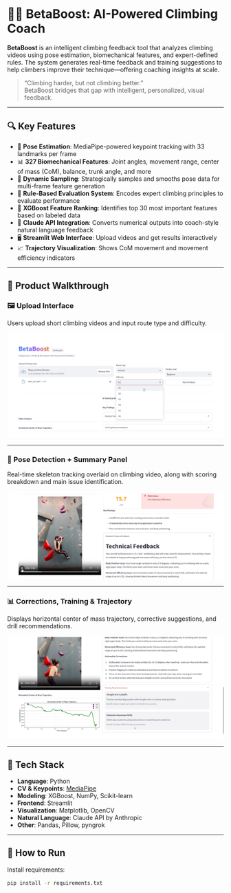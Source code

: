 # 🧗‍♀️ BetaBoost: AI-Powered Climbing Coach

**BetaBoost** is an intelligent climbing feedback tool that analyzes climbing videos using pose estimation, biomechanical features, and expert-defined rules. The system generates real-time feedback and training suggestions to help climbers improve their technique—offering coaching insights at scale.

> “Climbing harder, but not climbing better.”  
> BetaBoost bridges that gap with intelligent, personalized, visual feedback.

---

## 🔍 Key Features

- 🎯 **Pose Estimation**: MediaPipe-powered keypoint tracking with 33 landmarks per frame
- 📊 **327 Biomechanical Features**: Joint angles, movement range, center of mass (CoM), balance, trunk angle, and more
- 🔁 **Dynamic Sampling**: Strategically samples and smooths pose data for multi-frame feature generation
- 🧠 **Rule-Based Evaluation System**: Encodes expert climbing principles to evaluate performance
- 🧮 **XGBoost Feature Ranking**: Identifies top 30 most important features based on labeled data
- 🤖 **Claude API Integration**: Converts numerical outputs into coach-style natural language feedback
- 🖥️ **Streamlit Web Interface**: Upload videos and get results interactively
- 📈 **Trajectory Visualization**: Shows CoM movement and movement efficiency indicators

---

## 📸 Product Walkthrough

### 🖼️ Upload Interface  
Users upload short climbing videos and input route type and difficulty.

![Upload UI](assets/upload_interface.png)

---

### 🧠 Pose Detection + Summary Panel  
Real-time skeleton tracking overlaid on climbing video, along with scoring breakdown and main issue identification.

![Pose Detection + Score](assets/pose_score_summary.png)

---

### 📊 Corrections, Training & Trajectory  
Displays horizontal center of mass trajectory, corrective suggestions, and drill recommendations.

![Corrections + Training](assets/correction_training_trajectory.png)

---

## 🧰 Tech Stack

- **Language**: Python
- **CV & Keypoints**: [MediaPipe](https://github.com/google/mediapipe)
- **Modeling**: XGBoost, NumPy, Scikit-learn
- **Frontend**: Streamlit
- **Visualization**: Matplotlib, OpenCV
- **Natural Language**: Claude API by Anthropic
- **Other**: Pandas, Pillow, pyngrok

---

## 🚀 How to Run

Install requirements:

```bash
pip install -r requirements.txt
